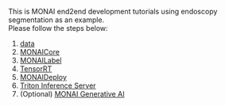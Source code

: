 This is MONAI end2end development tutorials using endoscopy segmentation as an example.</br>
Please follow the steps below:
1. <a href="https://github.com/WarrenTseng/monai_endoscopy_tutorial/tree/main/data">data</a>
2. <a href="https://github.com/WarrenTseng/monai_endoscopy_tutorial/tree/main/MONAICore">MONAICore</a>
3. <a href="https://github.com/WarrenTseng/monai_endoscopy_tutorial/tree/main/MONAILabel">MONAILabel</a>
4. <a href="https://github.com/WarrenTseng/monai_endoscopy_tutorial/tree/main/TensorRT">TensorRT</a>
5. <a href="https://github.com/WarrenTseng/monai_endoscopy_tutorial/tree/main/MONAIDeploy">MONAIDeploy</a>
6. <a href="https://github.com/WarrenTseng/monai_endoscopy_tutorial/tree/main/Triton_Inference_Server">Triton Inference Server</a>
7. (Optional) <a href="https://github.com/WarrenTseng/monai_endoscopy_tutorial/tree/main/MONAIGenAI">MONAI Generative AI</a>
